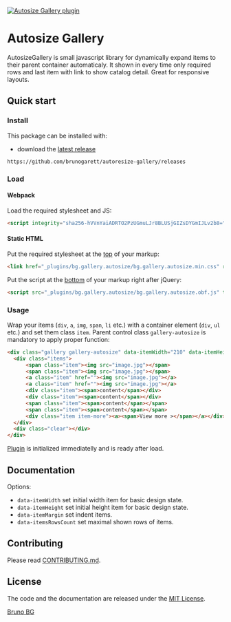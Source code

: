[![Autosize Gallery plugin](https://raw.githubusercontent.com/brunogarett/autoresize-gallery/master/docs/cover.jpg)](https://bgstudio.online/)

# Autosize Gallery

AutosizeGallery is small javascript library for dynamically expand items to their parent container automaticaly. It shown in every time only required rows and last item with link to show catalog detail. Great for responsive layouts.

## Quick start

### Install

This package can be installed with:

- download the [latest release](https://github.com/brunogarett/autoresize-gallery/releases)
```
https://github.com/brunogarett/autoresize-gallery/releases
```

### Load

#### Webpack

Load the required stylesheet and JS:

```html
<script integrity="sha256-hVVnYaiADRTO2PzUGmuLJr8BLUSjGIZsDYGmIJLv2b8=" crossorigin="anonymous" src="https://code.jquery.com/jquery-3.1.1.min.js"></script>
```

#### Static HTML

Put the required stylesheet at the [top](https://developer.yahoo.com/performance/rules.html#css_top) of your markup:

```html
<link href="_plugins/bg.gallery.autosize/bg.gallery.autosize.min.css" rel="stylesheet" />
```

Put the script at the [bottom](https://developer.yahoo.com/performance/rules.html#js_bottom) of your markup right after jQuery:

```html
<script src="_plugins/bg.gallery.autosize/bg.gallery.autosize.obf.js" type="text/javascript"></script>
```

### Usage

Wrap your items (`div`, `a`, `img`, `span`, `li` etc.) with a container element (`div`, `ul` etc.) and set them class `item`. Parent control class `gallery-autosize` is mandatory to apply proper function:

```html
<div class="gallery gallery-autosize" data-itemWidth="210" data-itemHeight="140" data-itemMargin="1" data-itemsRowsCount="2">
  <div class="items">
      <span class="item"><img src="image.jpg"></span>
      <span class="item"><img src="image.jpg"></span>
      <a class="item" href=""><img src="image.jpg"></a>
      <a class="item" href=""><img src="image.jpg"></a>
      <div class="item"><span>content</span></div>
      <div class="item"><span>content</span></div>
      <span class="item"><span>content</span></span>
      <span class="item"><span>content</span></span>
      <div class="item item-more"><a><span>View more ></span></a></div>
  </div>
  <div class="clear"></div>
</div>
```

[Plugin](https://learn.jquery.com/plugins) is initialized immediatelly and is ready after load.

## Documentation

Options:

  * `data-itemWidth` set initial width item for basic design state.
  * `data-itemHeight` set initial height item for basic design state.
  * `data-itemMargin` set indent items.
  * `data-itemsRowsCount` set maximal shown rows of items.
  
## Contributing

Please read [CONTRIBUTING.md](CONTRIBUTING.md).

## License

The code and the documentation are released under the [MIT License](LICENSE).

[Bruno BG](https://bgstudio.online)

